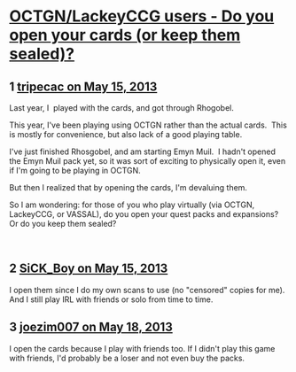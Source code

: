 # [OCTGN/LackeyCCG users - Do you open your cards (or keep them sealed)?](https://community.fantasyflightgames.com/topic/83902-octgnlackeyccg-users-do-you-open-your-cards-or-keep-them-sealed/)

## 1 [tripecac on May 15, 2013](https://community.fantasyflightgames.com/topic/83902-octgnlackeyccg-users-do-you-open-your-cards-or-keep-them-sealed/?do=findComment&comment=795741)

Last year, I  played with the cards, and got through Rhogobel. 

This year, I've been playing using OCTGN rather than the actual cards.  This is mostly for convenience, but also lack of a good playing table.

I've just finished Rhosgobel, and am starting Emyn Muil.  I hadn't opened the Emyn Muil pack yet, so it was sort of exciting to physically open it, even if I'm going to be playing in OCTGN.

But then I realized that by opening the cards, I'm devaluing them.

So I am wondering: for those of you who play virtually (via OCTGN, LackeyCCG, or VASSAL), do you open your quest packs and expansions?  Or do you keep them sealed?

 

## 2 [SiCK_Boy on May 15, 2013](https://community.fantasyflightgames.com/topic/83902-octgnlackeyccg-users-do-you-open-your-cards-or-keep-them-sealed/?do=findComment&comment=795755)

I open them since I do my own scans to use (no "censored" copies for me). And I still play IRL with friends or solo from time to time.

## 3 [joezim007 on May 18, 2013](https://community.fantasyflightgames.com/topic/83902-octgnlackeyccg-users-do-you-open-your-cards-or-keep-them-sealed/?do=findComment&comment=796475)

I open the cards because I play with friends too. If I didn't play this game with friends, I'd probably be a loser and not even buy the packs.

